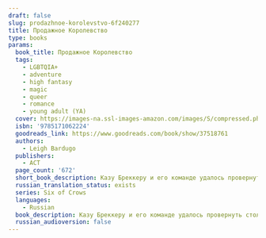 ```yaml
---
draft: false
slug: prodazhnoe-korolevstvo-6f240277
title: Продажное Королевство
type: books
params:
  book_title: Продажное Королевство
  tags:
    - LGBTQIA+
    - adventure
    - high fantasy
    - magic
    - queer
    - romance
    - young adult (YA)
  cover: https://images-na.ssl-images-amazon.com/images/S/compressed.photo.goodreads.com/books/1513238989i/37518761.jpg
  isbn: '9785171062224'
  goodreads_link: https://www.goodreads.com/book/show/37518761
  authors:
    - Leigh Bardugo
  publishers:
    - АСТ
  page_count: '672'
  short_book_description: Казу Бреккеру и его команде удалось провернуть столь дерзкое похищение, что они и сами не поняли, как остались в живых. Но обещанная заоблачная награда уплывает из рук, и юные изгои вынуждены...
  russian_translation_status: exists
  series: Six of Crows
  languages:
    - Russian
  book_description: Казу Бреккеру и его команде удалось провернуть столь дерзкое похищение, что они и сами не поняли, как остались в живых. Но обещанная заоблачная награда уплывает из рук, и юные изгои вынуждены снова бороться за свою жизнь. Их обвели вокруг пальца и лишили ценного члена команды. Теперь у них не хватает людей, очень мало союзников и почти не осталось надежды. Давние соперники и новые враги бросают вызов коварству Каза, а его окружение подвергают испытанию на прочность. На темных и извилистых улочках Кеттердама разразится война – она и решит судьбу гришей.
  russian_audioversion: false
---
```


